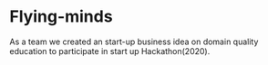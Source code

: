 # Flying-minds
As a team we created an start-up business idea on domain quality education to participate in start up Hackathon(2020).
